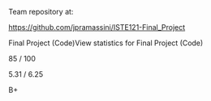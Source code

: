 Team repository at: 

https://github.com/jpramassini/ISTE121-Final_Project



Final Project (Code)View statistics for Final Project (Code)

85 / 100

5.31 / 6.25

B+
